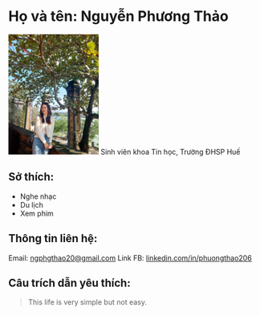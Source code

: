 # Họ và tên: Nguyễn Phương Thảo
<img src="anhdaidien.jpg" alt="Ảnh đại diện" width="180">
Sinh viên khoa Tin học, Trường ĐHSP Huế

## Sở thích:
+ Nghe nhạc
+ Du lịch
+ Xem phim
## Thông tin liên hệ:
Email: [ngphgthao20@gmail.com](mailto:ngphgthao20@gmail.com)
Link FB: [linkedin.com/in/phuongthao206](http://linkedin.com/in/phuongthao206)
## Câu trích dẫn yêu thích:
> This life is very simple but not easy.
